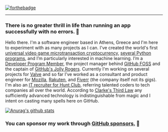 [![forthebadge](https://forthebadge.com/images/badges/powered-by-black-magic.svg)](https://forthebadge.com)
___

### There is no greater thrill in life than running an app successfully with no errors. 🧠 

Hello there. I'm a software engineer based in Athens, Greece and I'm here to experiment with as many projects as I can. I've created the world's first [universal video game microtransaction cryptocurrency](https://github.com/vedra-xyz), [several Python programs](https://github.com/pkassotis?tab=projects), and I’m particularly interested in machine learning. I’m a [Developer Program Member](https://developer.github.com/program), the project manager behind [GitHub FOSS](https://github.com/GitHub-FOSS) and the captain of [GitHub's Jolly Rogers](https://github.com/github-jolly-rogers). Currently I'm working on several projects for [Valve](https://github.com/steam-vr) and so far I’ve worked as a consultant and product engineer for [Mozilla](https://community.mozilla.org/en/people/pkassotis/), [Rakuten](https://github.com/pkassotis/kassotis.com), and [Fiverr](https://github.com/pkassotis/marketplace.chaobear.com) (the company itself not its gigs). I'm also an [IT recruiter for Hunt Club](https://www.linkedin.com/in/bearofleipzig/), referring talented coders to tech companies all over the world. According to [Clarke's Third Law](https://www.oxfordreference.com/view/10.1093/acref/9780195305678.001.0001/acref-9780195305678-e-70) any sufficiently advanced technology is indistinguishable from magic and I intent on casting many spells here on GitHub.

[![Anurag's github stats](https://github-readme-stats.vercel.app/api?username=pkassotis&show_icons=true&theme=synthwave)](https://github.com/pkassotis/github-readme-stats)

### You can sponsor my work through [GitHub sponsors.](https://github.com/sponsors/pkassotis) 🙈
